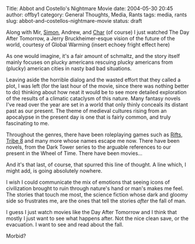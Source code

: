 Title: Abbot and Costello's Nightmare Movie
date: 2004-05-30 20:45
author: offby1
category: General Thoughts, Media, Rants
tags: media, rants
slug: abbot-and-costellos-nightmare-movie
status: draft

Along with Mir, [Simon](http://www.livejournal.com/users/vernondalhart/), Andrew, and [Char](http://www.livejournal.com/users/xraystar/) (of course) I just watched The Day After Tomorrow, a Jerry Bruckheimer-esque vision of the future of the world, courtesy of Global Warming (insert echoey fright effect here)

As one would imagine, it's a fair amount of schmaltz, and the story itself mainly focuses on plucky americans rescuing plucky americans from (plucky) american cities in nasty bad bad situations.

Leaving aside the horrible dialog and the wasted effort that they called a plot, I was left (for the last hour of the movie, since there was nothing better to do) thinking about how neat it would be to see more detailed exploration of the results of a climatic cataclysm of this nature. Many fantasy novels I've read over the year are set in a world that only thinly conceals its distant past as our present. The theme of medieval cultures rising from an apocalypse in the present day is one that is fairly common, and truly fascinating to me.

Throughout the genres, there have been roleplaying games such as [Rifts](http://www.palladiumbooks.com/), [Tribe 8](http://www.dp9.com/Worlds/T8.htm) and many more whose names escape me now. There have been novels, from the Dark Tower series to the arguable references to our present in the Wheel of Time. There have been movies\...

And it's that last, of course, that spurred this line of thought. A line which, I might add, is going absolutely nowhere.

I wish I could communicate the mix of emotions that seeing icons of civilization brought to ruin through nature's hand or man's makes me feel. The stories that touch me most, the science fiction whose dark and gloomy side so frustrates me, are the ones that tell the stories _after_ the fall of man.

I guess I just watch movies like the Day After Tomorrow and I think that mostly I just want to see what happens after. Not the nice clean save, or the evacuation. I want to see and read about the fall.

Morbid?
